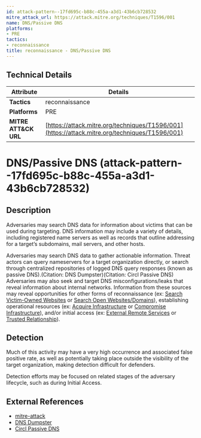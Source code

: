 ```yaml
---
id: attack-pattern--17fd695c-b88c-455a-a3d1-43b6cb728532
mitre_attack_url: https://attack.mitre.org/techniques/T1596/001
name: DNS/Passive DNS
platforms:
- PRE
tactics:
- reconnaissance
title: reconnaissance - DNS/Passive DNS
---
```


## Technical Details

| Attribute | Details |
|-----------|----------|
| **Tactics** | reconnaissance |
| **Platforms** | PRE |
| **MITRE ATT&CK URL** | [https://attack.mitre.org/techniques/T1596/001](https://attack.mitre.org/techniques/T1596/001) |

# DNS/Passive DNS (attack-pattern--17fd695c-b88c-455a-a3d1-43b6cb728532)

## Description
Adversaries may search DNS data for information about victims that can be used during targeting. DNS information may include a variety of details, including registered name servers as well as records that outline addressing for a target’s subdomains, mail servers, and other hosts.

Adversaries may search DNS data to gather actionable information. Threat actors can query nameservers for a target organization directly, or search through centralized repositories of logged DNS query responses (known as passive DNS).(Citation: DNS Dumpster)(Citation: Circl Passive DNS) Adversaries may also seek and target DNS misconfigurations/leaks that reveal information about internal networks. Information from these sources may reveal opportunities for other forms of reconnaissance (ex: [Search Victim-Owned Websites](https://attack.mitre.org/techniques/T1594) or [Search Open Websites/Domains](https://attack.mitre.org/techniques/T1593)), establishing operational resources (ex: [Acquire Infrastructure](https://attack.mitre.org/techniques/T1583) or [Compromise Infrastructure](https://attack.mitre.org/techniques/T1584)), and/or initial access (ex: [External Remote Services](https://attack.mitre.org/techniques/T1133) or [Trusted Relationship](https://attack.mitre.org/techniques/T1199)).

## Detection
Much of this activity may have a very high occurrence and associated false positive rate, as well as potentially taking place outside the visibility of the target organization, making detection difficult for defenders.

Detection efforts may be focused on related stages of the adversary lifecycle, such as during Initial Access.

## External References
- [mitre-attack](https://attack.mitre.org/techniques/T1596/001)
- [DNS Dumpster](https://dnsdumpster.com/)
- [Circl Passive DNS](https://www.circl.lu/services/passive-dns/)
